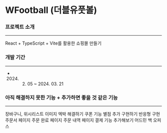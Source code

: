 # WFootball (더블유풋볼)

### 프로젝트 소개

---

React + TypeScript + Vite를 활용한 쇼핑몰 만들기

### 개발 기간

---

- 2024. 2.  05 ~ 2024. 03. 21

### 아직 해결하지 못한 기능 + 추가하면 좋을 것 같은 기능

---

장바구니, 위시리스트 이미지 엑박 해결하기
쿠폰 기능
별점 추가 구현하기
반응형 구현
주문서 페이지
주문 완료 페이지
주문 내역 페이지
결제 기능 추가해보기
어드민 백 오피스
